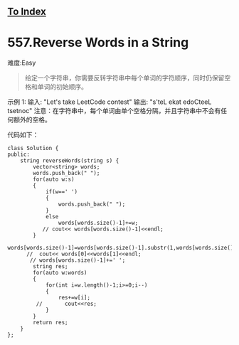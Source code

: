 [To Index](/index.md)
---
# 557.Reverse Words in a String
难度:Easy
> 给定一个字符串，你需要反转字符串中每个单词的字符顺序，同时仍保留空格和单词的初始顺序。

示例 1:
输入: "Let's take LeetCode contest"
输出: "s'teL ekat edoCteeL tsetnoc" 
注意：在字符串中，每个单词由单个空格分隔，并且字符串中不会有任何额外的空格。 

代码如下：
```
class Solution {
public:
    string reverseWords(string s) {
        vector<string> words;
        words.push_back(" ");
        for(auto w:s)
        {
            if(w==' ')
            {               
                words.push_back(" ");            
            }
            else
                words[words.size()-1]+=w;
           // cout<< words[words.size()-1]<<endl;
        }
        words[words.size()-1]=words[words.size()-1].substr(1,words[words.size()-1].length()-1);
      //  cout<< words[0]<<words[1]<<endl;
       // words[words.size()-1]+=' ';
        string res;
        for(auto w:words)
        {
            for(int i=w.length()-1;i>=0;i--)
            {
                res+=w[i];
         //       cout<<res;
            }
        }
        return res;
    }
};
```
